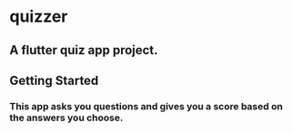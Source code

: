 # quizzer

## A  flutter quiz app project.

## Getting Started
### This app asks you questions and gives you a score based on the answers you choose.
